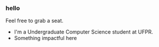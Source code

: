 ### hello

Feel free to grab a seat.

- I'm a Undergraduate Computer Science student at UFPR.
- Something impactful here
